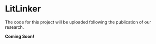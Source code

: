 # LitLinker

The code for this project will be uploaded following the publication of our research.

**Coming Soon!**

